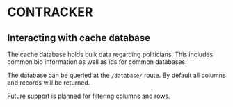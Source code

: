 # CONTRACKER

## Interacting with cache database
The cache database holds bulk data regarding politicians. This includes common bio information as well as ids for common databases.

The database can be queried at the ```/database/``` route. By default all columns and records will be returned.

Future support is planned for filtering columns and rows.
